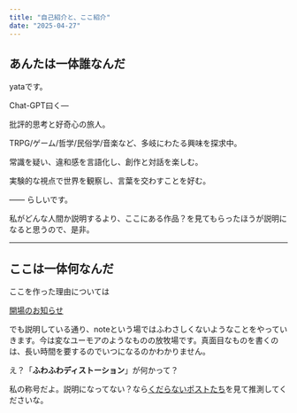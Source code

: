 ```yaml
---
title: "自己紹介と、ここ紹介"
date: "2025-04-27"
---
```


## あんたは一体誰なんだ

yataです。

Chat-GPT曰く― 

批評的思考と好奇心の旅人。

TRPG/ゲーム/哲学/民俗学/音楽など、多岐にわたる興味を探求中。

常識を疑い、違和感を言語化し、創作と対話を楽しむ。

実験的な視点で世界を観察し、言葉を交わすことを好む。 

―― らしいです。

私がどんな人間か説明するより、ここにある作品？を見てもらったほうが説明になると思うので、是非。

---

## ここは一体何なんだ

ここを作った理由については

[開場のお知らせ](https://fluffydistortion.netlify.app/posts/notice/)

でも説明している通り、noteという場ではふわさしくないようなことをやっていきます。今は変なユーモアのようなものの放牧場です。真面目なものを書くのは、長い時間を要するのでいつになるのかわかりません。

え？「**ふわふわディストーション**」が何かって？

私の称号だよ。説明になってない？なら[くだらないポストたち](https://fluffydistortion.netlify.app/posts/)を見て推測してくださいな。
